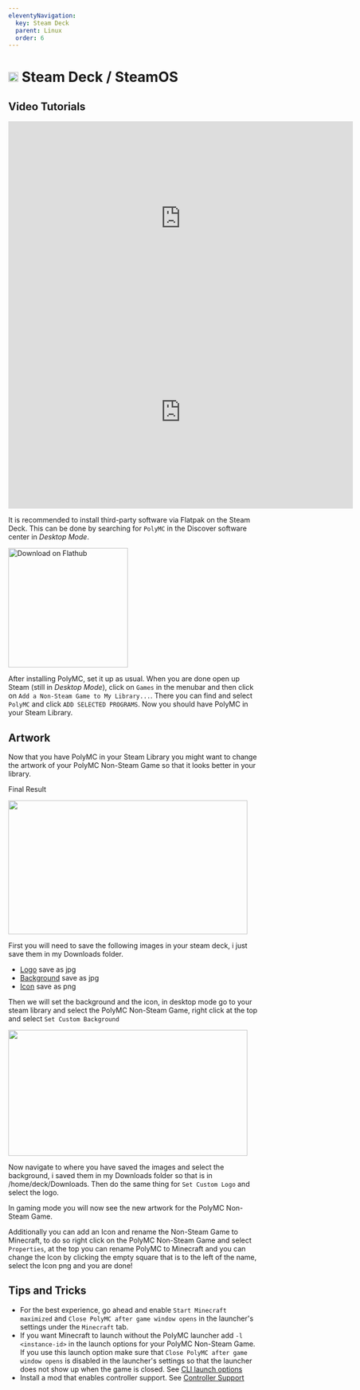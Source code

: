 ```yaml
---
eleventyNavigation:
  key: Steam Deck
  parent: Linux
  order: 6
---
```

# <img src="https://www.vectorlogo.zone/logos/steampowered/steampowered-icon.svg" height="20"/> Steam Deck / SteamOS

## Video Tutorials
<iframe width="692" height="389" src="https://www.youtube.com/embed/UTVBqyvFCV8" title="YouTube video player" frameborder="0" allow="accelerometer; autoplay; clipboard-write; encrypted-media; gyroscope; picture-in-picture" allowfullscreen></iframe>
  
<iframe width="692" height="389" src="https://www.youtube.com/embed/6E2Enr5S78k" title="YouTube video player" frameborder="0" allow="accelerometer; autoplay; clipboard-write; encrypted-media; gyroscope; picture-in-picture" allowfullscreen></iframe>

It is recommended to install third-party software via Flatpak on the Steam Deck.
This can be done by searching for `PolyMC` in the Discover software center in *Desktop Mode*.

<a href='https://flathub.org/apps/details/org.polymc.PolyMC'><img width='240' alt='Download on Flathub' src='https://flathub.org/assets/badges/flathub-badge-en.png'/></a>

After installing PolyMC, set it up as usual.
When you are done open up Steam (still in *Desktop Mode*), click on `Games` in the menubar and then click on `Add a Non-Steam Game to My Library...`.
There you can find and select `PolyMC` and click `ADD SELECTED PROGRAMS`.
Now you should have PolyMC in your Steam Library.

## Artwork

Now that you have PolyMC in your Steam Library you might want to change the artwork of your PolyMC Non-Steam Game so that it looks better in your library.

Final Result

<img src="https://i.imgur.com/WXFkxCw.png" width="480" height="268.75"/>

First you will need to save the following images in your steam deck, i just save them in my Downloads folder.

- [Logo](https://www.minecraft.net/content/dam/games/minecraft/key-art/Games_Subnav_Minecraft-300x465.jpg) save as jpg
- [Background](https://news.xbox.com/en-us/wp-content/uploads/sites/2/2021/11/Minecraft-Caves-Cliffs-Part-II-Available-Now_JPG.jpg) save as jpg
- [Icon](https://theme.zdassets.com/theme_assets/2155033/bc270c23058d513de5124ffea6bf9199af7a2370.png) save as png

Then we will set the background and the icon, in desktop mode go to your steam library and select the PolyMC Non-Steam Game, right click at the top and select `Set Custom Background`

<img src="https://i.imgur.com/jaqjRob.png" width="480" height="253.25"/>

Now navigate to where you have saved the images and select the background, i saved them in my Downloads folder so that is in /home/deck/Downloads.
Then do the same thing for `Set Custom Logo` and select the logo.

In gaming mode you will now see the new artwork for the PolyMC Non-Steam Game.

Additionally you can add an Icon and rename the Non-Steam Game to Minecraft, to do so right click on the PolyMC Non-Steam Game and select `Properties`, at the top you can rename PolyMC to Minecraft and you can change the Icon by clicking the empty square that is to the left of the name, select the Icon png and you are done! 

## Tips and Tricks

- For the best experience, go ahead and enable `Start Minecraft maximized` and `Close PolyMC after game window opens` in the launcher's settings under the `Minecraft` tab.
- If you want Minecraft to launch without the PolyMC launcher add `-l <instance-id>` in the launch options for your PolyMC Non-Steam Game. If you use this launch option make sure that `Close PolyMC after game window opens` is disabled in the launcher's settings so that the launcher does not show up when the game is closed. See [CLI launch options](../../../getting-started/command-line-interface/)
- Install a mod that enables controller support. See [Controller Support](../../../getting-started/controller-support)

